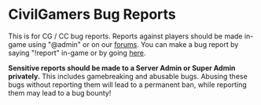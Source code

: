 # CivilGamers Bug Reports

This is for CG / CC bug reports. Reports against players should be made in-game using "@admin" or on our [forums](https://civilgamers.com). You can make a bug report by saying "!report" in-game or by going [here](https://github.com/civilgamers/bug-reports/issues/new).

**Sensitive reports should be made to a Server Admin or Super Admin privately.** This includes gamebreaking and abusable bugs. Abusing these bugs without reporting them will lead to a permanent ban, while reporting them may lead to a bug bounty!
